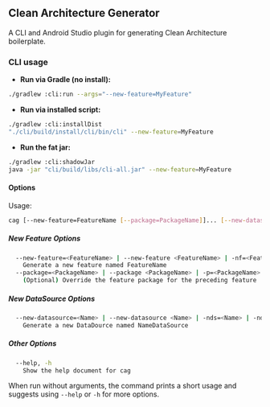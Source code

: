 ## Clean Architecture Generator

A CLI and Android Studio plugin for generating Clean Architecture boilerplate.

### CLI usage

- **Run via Gradle (no install):**

```bash
./gradlew :cli:run --args="--new-feature=MyFeature"
```

- **Run via installed script:**

```bash
./gradlew :cli:installDist
"./cli/build/install/cli/bin/cli" --new-feature=MyFeature
```

- **Run the fat jar:**

```bash
./gradlew :cli:shadowJar
java -jar "cli/build/libs/cli-all.jar" --new-feature=MyFeature
```

#### Options

Usage:

```bash
cag [--new-feature=FeatureName [--package=PackageName]]... [--new-datasource=DataSourceName]...
```

##### New Feature Options
```bash
  --new-feature=<FeatureName> | --new-feature <FeatureName> | -nf=<FeatureName> | -nf <FeatureName> | -nf<FeatureName>
    Generate a new feature named FeatureName
  --package=<PackageName> | --package <PackageName> | -p=<PackageName> | -p <PackageName> | -p<PackageName>
    (Optional) Override the feature package for the preceding feature
```

##### New DataSource Options
```bash
  --new-datasource=<Name> | --new-datasource <Name> | -nds=<Name> | -nds <Name> | -nds<Name>
    Generate a new DataDource named NameDataSource
```

##### Other Options
```bash
  --help, -h
    Show the help document for cag
```

When run without arguments, the command prints a short usage and suggests using `--help` or `-h` for more options.
